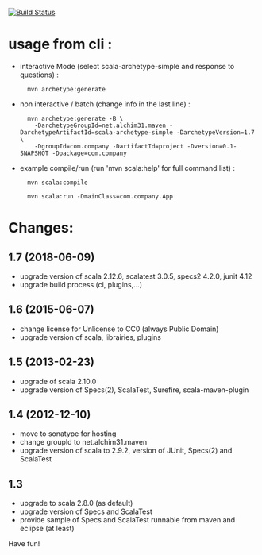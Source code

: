 [![Build Status](https://travis-ci.com/davidB/scala-archetype-simple.svg?branch=master)](https://travis-ci.com/davidB/scala-archetype-simple)

# usage from cli :

* interactive Mode (select scala-archetype-simple and response to questions) :

        mvn archetype:generate

* non interactive / batch (change info in the last line) :

        mvn archetype:generate -B \
          -DarchetypeGroupId=net.alchim31.maven -DarchetypeArtifactId=scala-archetype-simple -DarchetypeVersion=1.7 \
          -DgroupId=com.company -DartifactId=project -Dversion=0.1-SNAPSHOT -Dpackage=com.company

* example compile/run (run 'mvn scala:help' for full command list) :

        mvn scala:compile

        mvn scala:run -DmainClass=com.company.App

# Changes:

## 1.7 (2018-06-09)

* upgrade version of scala 2.12.6, scalatest 3.0.5, specs2 4.2.0, junit 4.12
* upgrade build process (ci, plugins,...)

## 1.6 (2015-06-07)

* change license for Unlicense to CC0 (always Public Domain)
* upgrade version of scala, librairies, plugins

## 1.5 (2013-02-23)

* upgrade of scala 2.10.0
* upgrade version of Specs(2), ScalaTest, Surefire, scala-maven-plugin

## 1.4 (2012-12-10)

* move to sonatype for hosting
* change groupId to net.alchim31.maven
* upgrade version of scala to 2.9.2, version of JUnit, Specs(2) and ScalaTest

## 1.3

* upgrade to scala 2.8.0 (as default)
* upgrade version of Specs and ScalaTest
* provide sample of Specs and ScalaTest runnable from maven and eclipse (at least)

Have fun!

